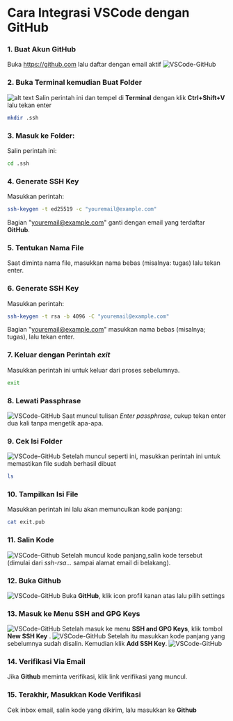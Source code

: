 # Cara Integrasi VSCode dengan GitHub

### 1. Buat Akun **GitHub**
Buka https://github.com lalu daftar dengan email aktif
![VSCode-GitHub](../Images/screenshot_3.jpeg)

### 2. Buka **Terminal** kemudian Buat Folder
![alt text](../Images/screenshot_terminal.jpeg)
Salin perintah ini dan tempel di **Terminal** dengan klik **Ctrl+Shift+V** lalu tekan enter
```bash
mkdir .ssh
```

### 3. Masuk ke Folder:
Salin perintah ini:
```bash
cd .ssh
```

### 4. Generate SSH Key
Masukkan perintah:
```bash
ssh-keygen -t ed25519 -c "youremail@example.com"
```
Bagian "youremail@example.com" ganti dengan email yang terdaftar **GitHub**.


### 5. Tentukan Nama File 
Saat diminta nama file, masukkan nama bebas (misalnya: tugas) lalu tekan enter.

### 6. Generate SSH Key
Masukkan perintah:
```bash
ssh-keygen -t rsa -b 4096 -C "youremail@example.com"
```
Bagian "youremail@example.com" masukkan nama bebas (misalnya; tugas), lalu tekan enter.

### 7. Keluar dengan Perintah *exit*
Masukkan perintah ini untuk keluar dari proses sebelumnya.
```bash
exit
```

### 8. Lewati Passphrase
![VSCode-GitHub](../Images/screenshot_4.jpeg)
Saat muncul tulisan *Enter passphrase*, cukup tekan enter dua kali tanpa mengetik apa-apa.

### 9. Cek Isi Folder
![VSCode-GitHub](../Images/screenshot_2.jpeg)
Setelah muncul seperti ini, masukkan perintah ini untuk memastikan file sudah berhasil dibuat
```bash
ls
```

### 10. Tampilkan Isi File
Masukkan perintah ini lalu akan memunculkan kode panjang:
```bash
cat exit.pub
```

### 11. Salin Kode
![VSCode-Github](../Images/screenshot_1.jpeg)
Setelah muncul kode panjang,salin kode tersebut (dimulai dari *ssh-rsa...* sampai alamat email di belakang).

### 12. Buka **Github**
![VSCode-GitHub](../Images/screenshot_7.jpeg)
Buka **GitHub**, klik icon profil kanan atas lalu pilih settings

### 13. Masuk ke Menu **SSH and GPG Keys**
![VSCode-GitHub](../Images/screenshot_8.jpeg)
Setelah masuk ke menu **SSH and GPG Keys**, klik tombol **New SSH Key** .
![VSCode-GitHub](../Images/screenshot_9.jpeg)
Setelah itu masukkan kode panjang yang sebelumnya sudah disalin. Kemudian klik **Add SSH Key**.
![VSCode-GitHub](../Images/screenshot_10.jpeg)

### 14. Verifikasi Via Email
Jika **Github** meminta verifikasi, klik link verifikasi yang muncul.

### 15. Terakhir, Masukkan Kode Verifikasi
Cek inbox email, salin kode yang dikirim, lalu masukkan ke **Github**




